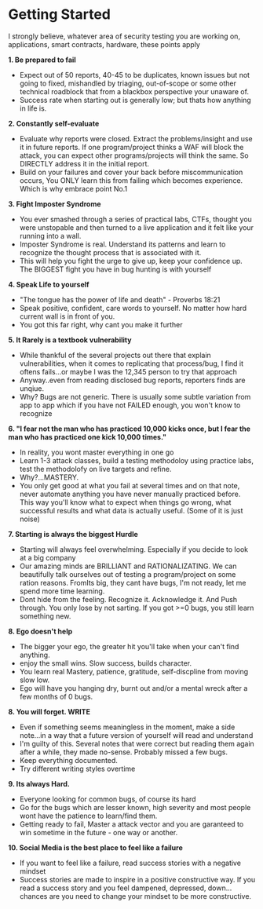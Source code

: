 # Getting Started

I strongly believe, whatever area of security testing you are working on, applications, smart contracts, hardware, these points apply
	
**1. Be prepared to fail**
- Expect out of 50 reports, 40-45 to be duplicates, known issues but not going to fixed, mishandled by triaging, out-of-scope or some other technical roadblock that from a blackbox perspective your unaware of. 
- Success rate when starting out is generally low; but thats how anything in life is.


**2. Constantly self-evaluate**
- Evaluate why reports were closed. Extract the problems/insight and use it in future reports. If one program/project thinks a WAF will block the attack, you can expect other programs/projects will think the same. So DIRECTLY address it in the initial report. 
- Build on your failures and cover your back before miscommunication occurs, You ONLY learn this from failing which becomes experience. Which is why embrace point No.1

**3. Fight Imposter Syndrome**	
- You ever smashed through a series of practical labs, CTFs, thought you were unstopable and then turned to a live application and it felt like your running into a wall.
- Imposter Syndrome is real. Understand its patterns and learn to recognize the thought process that is associated with it. 
- This will help you fight the urge to give up, keep your confidence up. The BIGGEST fight you have in bug hunting is with yourself

**4. Speak Life to yourself**
- "The tongue has the power of life and death" - Proverbs 18:21
- Speak positive, confident, care words to yourself. No matter how hard current wall is in front of you.
- You got this far right, why cant you make it further

**5. It Rarely is a textbook vulnerability**
- While thankful of the several projects out there that explain vulnerabilities, when it comes to replicating that process/bug, I find it oftens fails...or maybe I was the 12,345 person to try that approach
- Anyway..even from reading disclosed bug reports, reporters finds are unqiue.
- Why? Bugs are not generic. There is usually some subtle variation from app to app which if you have not FAILED enough, you won't know to recognize

**6. "I fear not the man who has practiced 10,000 kicks once, but I fear the man who has practiced one kick 10,000 times."**
- In reality, you wont master everything in one go
- Learn 1-3 attack classes, build a testing methodoloy using practice labs, test the methodolofy on live targets and refine.
- Why?...MASTERY. 
- You only get good at what you fail at several times and on that note, never automate anything you have never manually practiced before. This way you'll know what to expect when things go wrong, what successful results and what data is actually useful. (Some of it is just noise)

**7. Starting is always the biggest Hurdle**
- Starting will always feel overwhelming. Especially if you decide to look at a big company
- Our amazing minds are BRILLIANT and RATIONALIZATING. We can beautifully talk ourselves out of testing a program/project on some ration reasons. FromIts big, they cant have bugs, I'm not ready, let me spend more time learning.
- Dont hide from the feeling. Recognize it. Acknowledge it. And Push through. You only lose by not sarting. If you got >=0 bugs, you still learn something new.


**8. Ego doesn't help**
- The bigger your ego, the greater hit you'll take when your can't find anything. 
- enjoy the small wins. Slow success, builds character.
- You learn real Mastery, patience, gratitude, self-discpline from moving slow low. 
- Ego will have you hanging dry, burnt out and/or a mental wreck after a few months of 0 bugs.


**8. You will forget. WRITE**
- Even if something seems meaningless in the moment, make a side note...in a way that a future version of yourself will read and understand
- I'm guilty of this. Several notes that were correct but reading them again after a while, they made no-sense. Probably missed a few bugs.
- Keep everything documented. 
- Try different writing styles overtime

**9. Its always Hard.**
- Everyone looking for common bugs, of course its hard
- Go for the bugs which are lesser known, high severity and most people wont have the patience to learn/find them.
- Getting ready to fail, Master a attack vector and you are garanteed to win sometime in the future - one way or another.

**10. Social Media is the best place to feel like a failure**
- If you want to feel like a failure, read success stories with a negative mindset
- Success stories are made to inspire in a positive constructive way. If you read a success story and you feel dampened, depressed, down... chances are you need to change your mindset to be more constructive.  
